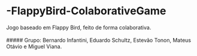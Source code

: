 # -FlappyBird-ColaborativeGame
Jogo baseado em Flappy Bird, feito de forma colaborativa.
<br />
<br /> ##### Grupo: Bernardo Infantini, Eduardo Schultz, Estevão Tonon, Mateus Otávio e Miguel Viana.
